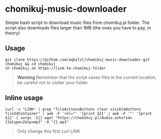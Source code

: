 # chomikuj-music-downloader
Simple bash script to download music files from chomikuj.pl folder. The script also downloads files larger than 1MB (the ones you have to pay, in theory)

## Usage
```
git clone https://github.com/aqbifzl/chomikuj-music-downloader.git chomikuj && cd chomikuj
sh chomikuj.sh https://link-to-chomikuj-folder
```
> **Warning**
> Remember that the script saves files in the current location, be careful not to clutter your folder


## Inline usage
```
curl -s "LINK" | grep "fileActionsButtons clear visibleButtons  fileIdContainer" | awk -F 'rel="' '{print $2}' | awk -F '"' '{print $1}' | xargs -I{} wget "https://chomikuj.pl/Audio.ashx?id={}&type=2&tp=mp3" -O "{}.mp3"
```
>  Only change this first curl LINK
